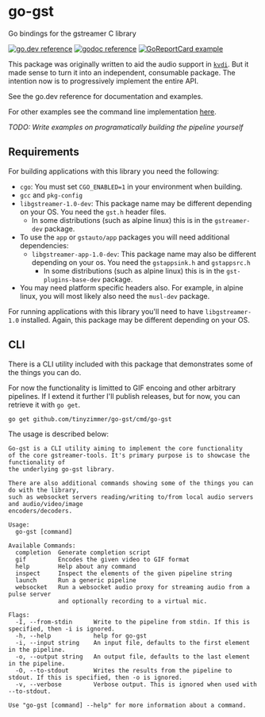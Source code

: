 # go-gst

Go bindings for the gstreamer C library

[![go.dev reference](https://img.shields.io/badge/go.dev-reference-007d9c?logo=go&logoColor=white&style=flat-rounded)](https://pkg.go.dev/github.com/tinyzimmer/go-gst)
[![godoc reference](https://img.shields.io/badge/godoc-reference-blue.svg)](https://godoc.org/github.com/tinyzimmer/go-gst)
[![GoReportCard example](https://goreportcard.com/badge/github.com/nanomsg/mangos)](https://goreportcard.com/report/github.com/tinyzimmer/go-gst)

This package was originally written to aid the audio support in [`kvdi`](https://github.com/tinyzimmer/kvdi). 
But it made sense to turn it into an independent, consumable package. The intention now is to progressively implement the entire API.

See the go.dev reference for documentation and examples.

For other examples see the command line implementation [here](cmd/go-gst).

_TODO: Write examples on programatically building the pipeline yourself_

## Requirements

For building applications with this library you need the following:

 - `cgo`: You must set `CGO_ENABLED=1` in your environment when building.
 - `gcc` and `pkg-config`
 - `libgstreamer-1.0-dev`: This package name may be different depending on your OS. You need the `gst.h` header files.
   - In some distributions (such as alpine linux) this is in the `gstreamer-dev` package.
 - To use the `app` or `gstauto/app` packages you will need additional dependencies:
   - `libgstreamer-app-1.0-dev`: This package name may also be different depending on your os. You need the `gstappsink.h` and `gstappsrc.h`
     - In some distributions (such as alpine linux) this is in the `gst-plugins-base-dev` package.
 - You may need platform specific headers also. For example, in alpine linux, you will most likely also need the `musl-dev` package.

For running applications with this library you'll need to have `libgstreamer-1.0` installed. Again, this package may be different depending on your OS.


## CLI

There is a CLI utility included with this package that demonstrates some of the things you can do.

For now the functionality is limitted to GIF encoing and other arbitrary pipelines.
If I extend it further I'll publish releases, but for now, you can retrieve it with `go get`.

```bash
go get github.com/tinyzimmer/go-gst/cmd/go-gst
```

The usage is described below:

```
Go-gst is a CLI utility aiming to implement the core functionality
of the core gstreamer-tools. It's primary purpose is to showcase the functionality of 
the underlying go-gst library.

There are also additional commands showing some of the things you can do with the library,
such as websocket servers reading/writing to/from local audio servers and audio/video/image
encoders/decoders.

Usage:
  go-gst [command]

Available Commands:
  completion  Generate completion script
  gif         Encodes the given video to GIF format
  help        Help about any command
  inspect     Inspect the elements of the given pipeline string
  launch      Run a generic pipeline
  websocket   Run a websocket audio proxy for streaming audio from a pulse server 
              and optionally recording to a virtual mic.

Flags:
  -I, --from-stdin      Write to the pipeline from stdin. If this is specified, then -i is ignored.
  -h, --help            help for go-gst
  -i, --input string    An input file, defaults to the first element in the pipeline.
  -o, --output string   An output file, defaults to the last element in the pipeline.
  -O, --to-stdout       Writes the results from the pipeline to stdout. If this is specified, then -o is ignored.
  -v, --verbose         Verbose output. This is ignored when used with --to-stdout.

Use "go-gst [command] --help" for more information about a command.
```